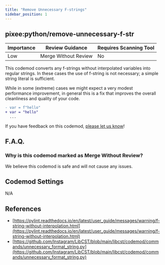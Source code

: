 ```yaml
---
title: "Remove Unnecessary F-strings"
sidebar_position: 1
---
```


## pixee:python/remove-unnecessary-f-str

| Importance | Review Guidance      | Requires Scanning Tool |
| ---------- | -------------------- | ---------------------- |
| Low        | Merge Without Review | No                     |

This codemod converts any f-strings without interpolated variables into regular strings.
In these cases the use of f-string is not necessary; a simple string literal is sufficient.

While in some (extreme) cases we might expect a very modest performance
improvement, in general this is a fix that improves the overall cleanliness and
quality of your code.

```diff
- var = f"hello"
+ var = "hello"
  ...
```

If you have feedback on this codemod, [please let us know](mailto:feedback@pixee.ai)!

## F.A.Q.

### Why is this codemod marked as Merge Without Review?

We believe this codemod is safe and will not cause any issues.

## Codemod Settings

N/A

## References

- [https://pylint.readthedocs.io/en/latest/user_guide/messages/warning/f-string-without-interpolation.html](https://pylint.readthedocs.io/en/latest/user_guide/messages/warning/f-string-without-interpolation.html)
- [https://github.com/Instagram/LibCST/blob/main/libcst/codemod/commands/unnecessary_format_string.py](https://github.com/Instagram/LibCST/blob/main/libcst/codemod/commands/unnecessary_format_string.py)
